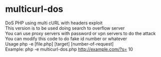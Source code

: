 # multicurl-dos
DoS PHP using multi cURL with headers exploit<br />
This version is to be used doing search to overflow server<br />
You can use proxy servers with password or vpn servers to do the attack<br />
You can modify this code to do fake id number or whatever<br />
Usage php -e [file.php] [target] [number-of-request]<br />
Example: php -e multicurl-dos.php http://example.com/?s= 10
